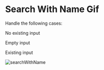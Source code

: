 
# Search With Name Gif
Handle the following cases:

No existing input

Empty input

Existing input

![searchWithName](https://github.com/Sparkling-hub/AcePoint/assets/99220968/e614acb6-455d-4ae7-a13d-151cbf5a539e)


